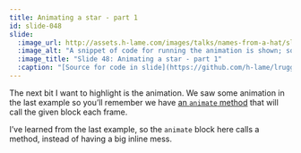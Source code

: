 ```yaml
---
title: Animating a star - part 1
id: slide-048
slide:
  :image_url: http://assets.h-lame.com/images/talks/names-from-a-hat/slides/048.png
  :image_alt: "A snippet of code for running the animation is shown; source: https://github.com/h-lame/lruggery/blob/4e02855d64a111c8ee72e1a736da7a868384a1f8/names_from_a_hat/hat.rb#L236-L238"
  :image_title: "Slide 48: Animating a star - part 1"
  :caption: "[Source for code in slide](https://github.com/h-lame/lruggery/blob/4e02855d64a111c8ee72e1a736da7a868384a1f8/names_from_a_hat/hat.rb#L236-L238)"
---
```

The next bit I want to highlight is the animation.  We saw some animation in the last example so you’ll remember we have [an `animate` method](http://shoesrb.com/manual/Element.html#animate) that will call the given block each frame.

I’ve learned from the last example, so the `animate` block here calls a method, instead of having a big inline mess.
